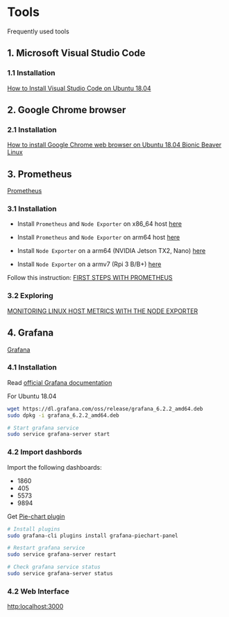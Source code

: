 # Tools

Frequently used tools

## 1. Microsoft Visual Studio Code

### 1.1 Installation

[How to Install Visual Studio Code on Ubuntu 18.04](https://linuxize.com/post/how-to-install-visual-studio-code-on-ubuntu-18-04)

## 2. Google Chrome browser

### 2.1 Installation

[How to install Google Chrome web browser on Ubuntu 18.04 Bionic Beaver Linux](https://linuxconfig.org/how-to-install-google-chrome-web-browser-on-ubuntu-18-04-bionic-beaver-linux)

## 3. Prometheus

[Prometheus](https://prometheus.io/)

### 3.1 Installation

* Install `Prometheus` and `Node Exporter` on x86_64 host [here](prom-systemd-setup.md)
* Install `Prometheus` and `Node Exporter` on arm64 host [here](prom-systemd-setup-arm64.md)

* Install `Node Exporter` on a arm64 (NVIDIA Jetson TX2, Nano) [here](setup-prometheus-node-exporter-arm64.md)
* Install `Node Exporter` on a armv7 (Rpi 3 B/B+) [here](setup-prometheus-node-exporter-armv7.md)

Follow this instruction:
[FIRST STEPS WITH PROMETHEUS](https://prometheus.io/docs/introduction/first_steps/)

### 3.2 Exploring

[MONITORING LINUX HOST METRICS WITH THE NODE EXPORTER](https://prometheus.io/docs/guides/node-exporter/)

## 4. Grafana

[Grafana](https://grafana.com/)

### 4.1 Installation

Read [official Grafana documentation](https://grafana.com/grafana/download)

For Ubuntu 18.04

```sh
wget https://dl.grafana.com/oss/release/grafana_6.2.2_amd64.deb
sudo dpkg -i grafana_6.2.2_amd64.deb

# Start grafana service
sudo service grafana-server start
```

### 4.2 Import dashbords

Import the following dashboards:

- 1860
- 405
- 5573
- 9894

Get [Pie-chart plugin](https://grafana.com/plugins/grafana-piechart-panel/installation)

```sh
# Install plugins
sudo grafana-cli plugins install grafana-piechart-panel 

# Restart grafana service
sudo service grafana-server restart

# Check grafana service status
sudo service grafana-server status
```
### 4.2 Web Interface

[http:localhost:3000](http:localhost:3000)
